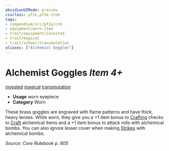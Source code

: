 ```yaml
---
obsidianUIMode: preview
cssclass: pf2e,pf2e-item
tags:
- compendium/src/pf2e/crb
- equipment/worn-item
- trait/equipment/invested
- trait/magical
- trait/school/transmutation
aliases: ["Alchemist Goggles"]
---
```

# Alchemist Goggles *Item 4+*  
[invested](invested.md)  [magical](magical.md)  [transmutation](transmutation.md)  

- **Usage** worn eyepiece
- **Category** Worn

These brass goggles are engraved with flame patterns and have thick, heavy lenses. While worn, they give you a +1 item bonus to [Crafting](../../skills.md#Crafting) checks to [Craft](craft.md) alchemical items and a +1 item bonus to attack rolls with alchemical bombs. You can also ignore lesser cover when making [Strikes](strike.md) with alchemical bombs.

*Source: Core Rulebook p. 605*